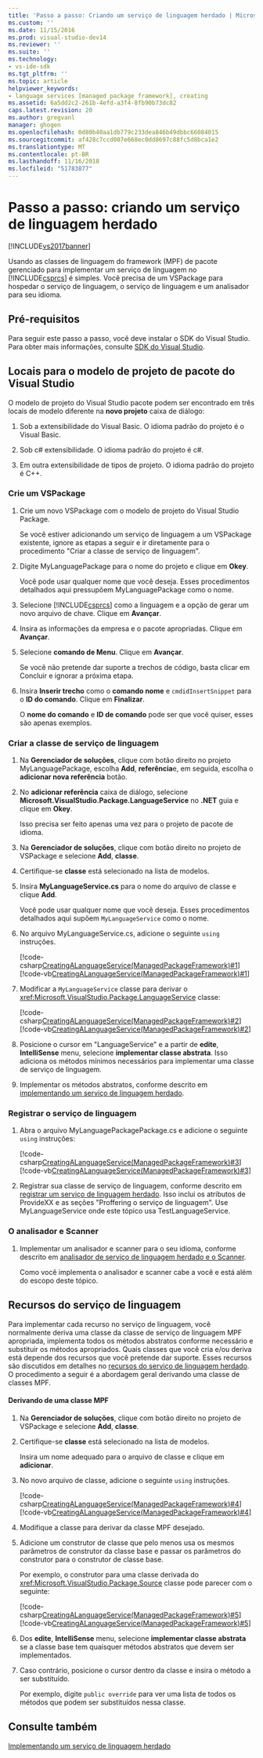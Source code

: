 ```yaml
---
title: 'Passo a passo: Criando um serviço de linguagem herdado | Microsoft Docs'
ms.custom: ''
ms.date: 11/15/2016
ms.prod: visual-studio-dev14
ms.reviewer: ''
ms.suite: ''
ms.technology:
- vs-ide-sdk
ms.tgt_pltfrm: ''
ms.topic: article
helpviewer_keywords:
- language services [managed package framework], creating
ms.assetid: 6a5dd2c2-261b-4efd-a3f4-8fb90b73dc82
caps.latest.revision: 20
ms.author: gregvanl
manager: ghogen
ms.openlocfilehash: 0d80b40aa1db779c233dea846b49dbbc66084015
ms.sourcegitcommit: af428c7ccd007e668ec0dd8697c88fc5d8bca1e2
ms.translationtype: MT
ms.contentlocale: pt-BR
ms.lasthandoff: 11/16/2018
ms.locfileid: "51783877"
---
```

# <a name="walkthrough-creating-a-legacy-language-service"></a>Passo a passo: criando um serviço de linguagem herdado
[!INCLUDE[vs2017banner](../../includes/vs2017banner.md)]

Usando as classes de linguagem do framework (MPF) de pacote gerenciado para implementar um serviço de linguagem no [!INCLUDE[csprcs](../../includes/csprcs-md.md)] é simples. Você precisa de um VSPackage para hospedar o serviço de linguagem, o serviço de linguagem e um analisador para seu idioma.  
  
## <a name="prerequisites"></a>Pré-requisitos  
 Para seguir este passo a passo, você deve instalar o SDK do Visual Studio. Para obter mais informações, consulte [SDK do Visual Studio](../../extensibility/visual-studio-sdk.md).  
  
## <a name="locations-for-the-visual-studio-package-project-template"></a>Locais para o modelo de projeto de pacote do Visual Studio  
 O modelo de projeto do Visual Studio pacote podem ser encontrado em três locais de modelo diferente na **novo projeto** caixa de diálogo:  
  
1.  Sob a extensibilidade do Visual Basic. O idioma padrão do projeto é o Visual Basic.  
  
2.  Sob c# extensibilidade. O idioma padrão do projeto é c#.  
  
3.  Em outra extensibilidade de tipos de projeto. O idioma padrão do projeto é C++.  
  
### <a name="create-a-vspackage"></a>Crie um VSPackage  
  
1.  Crie um novo VSPackage com o modelo de projeto do Visual Studio Package.  
  
     Se você estiver adicionando um serviço de linguagem a um VSPackage existente, ignore as etapas a seguir e ir diretamente para o procedimento "Criar a classe de serviço de linguagem".  
  
2.  Digite MyLanguagePackage para o nome do projeto e clique em **Okey**.  
  
     Você pode usar qualquer nome que você deseja. Esses procedimentos detalhados aqui pressupõem MyLanguagePackage como o nome.  
  
3.  Selecione [!INCLUDE[csprcs](../../includes/csprcs-md.md)] como a linguagem e a opção de gerar um novo arquivo de chave. Clique em **Avançar**.  
  
4.  Insira as informações da empresa e o pacote apropriadas. Clique em **Avançar**.  
  
5.  Selecione **comando de Menu**. Clique em **Avançar**.  
  
     Se você não pretende dar suporte a trechos de código, basta clicar em Concluir e ignorar a próxima etapa.  
  
6.  Insira **Inserir trecho** como o **comando nome** e `cmdidInsertSnippet` para o **ID do comando**. Clique em **Finalizar**.  
  
     O **nome do comando** e **ID de comando** pode ser que você quiser, esses são apenas exemplos.  
  
### <a name="create-the-language-service-class"></a>Criar a classe de serviço de linguagem  
  
1.  Na **Gerenciador de soluções**, clique com botão direito no projeto MyLanguagePackage, escolha **Add**, **referência**e, em seguida, escolha o **adicionar nova referência** botão.  
  
2.  No **adicionar referência** caixa de diálogo, selecione **Microsoft.VisualStudio.Package.LanguageService** no **.NET** guia e clique em **Okey**.  
  
     Isso precisa ser feito apenas uma vez para o projeto de pacote de idioma.  
  
3.  Na **Gerenciador de soluções**, clique com botão direito no projeto de VSPackage e selecione **Add**, **classe**.  
  
4.  Certifique-se **classe** está selecionado na lista de modelos.  
  
5.  Insira **MyLanguageService.cs** para o nome do arquivo de classe e clique **Add**.  
  
     Você pode usar qualquer nome que você deseja. Esses procedimentos detalhados aqui supõem `MyLanguageService` como o nome.  
  
6.  No arquivo MyLanguageService.cs, adicione o seguinte `using` instruções.  
  
     [!code-csharp[CreatingALanguageService(ManagedPackageFramework)#1](../../snippets/csharp/VS_Snippets_VSSDK/creatingalanguageservice(managedpackageframework)/cs/mylanguageservice.cs#1)]
     [!code-vb[CreatingALanguageService(ManagedPackageFramework)#1](../../snippets/visualbasic/VS_Snippets_VSSDK/creatingalanguageservice(managedpackageframework)/vb/mylanguageservice.vb#1)]  
  
7.  Modificar a `MyLanguageService` classe para derivar o <xref:Microsoft.VisualStudio.Package.LanguageService> classe:  
  
     [!code-csharp[CreatingALanguageService(ManagedPackageFramework)#2](../../snippets/csharp/VS_Snippets_VSSDK/creatingalanguageservice(managedpackageframework)/cs/mylanguageservice.cs#2)]
     [!code-vb[CreatingALanguageService(ManagedPackageFramework)#2](../../snippets/visualbasic/VS_Snippets_VSSDK/creatingalanguageservice(managedpackageframework)/vb/mylanguageservice.vb#2)]  
  
8.  Posicione o cursor em "LanguageService" e a partir de **edite**, **IntelliSense** menu, selecione **implementar classe abstrata**. Isso adiciona os métodos mínimos necessários para implementar uma classe de serviço de linguagem.  
  
9. Implementar os métodos abstratos, conforme descrito em [implementando um serviço de linguagem herdado](../../extensibility/internals/implementing-a-legacy-language-service2.md).  
  
### <a name="register-the-language-service"></a>Registrar o serviço de linguagem  
  
1.  Abra o arquivo MyLanguagePackagePackage.cs e adicione o seguinte `using` instruções:  
  
     [!code-csharp[CreatingALanguageService(ManagedPackageFramework)#3](../../snippets/csharp/VS_Snippets_VSSDK/creatingalanguageservice(managedpackageframework)/cs/mylanguagepackagepackage.cs#3)]
     [!code-vb[CreatingALanguageService(ManagedPackageFramework)#3](../../snippets/visualbasic/VS_Snippets_VSSDK/creatingalanguageservice(managedpackageframework)/vb/mylanguagepackagepackage.vb#3)]  
  
2.  Registrar sua classe de serviço de linguagem, conforme descrito em [registrar um serviço de linguagem herdado](../../extensibility/internals/registering-a-legacy-language-service1.md). Isso inclui os atributos de ProvideXX e as seções "Proffering o serviço de linguagem". Use MyLanguageService onde este tópico usa TestLanguageService.  
  
### <a name="the-parser-and-scanner"></a>O analisador e Scanner  
  
1.  Implementar um analisador e scanner para o seu idioma, conforme descrito em [analisador de serviço de linguagem herdado e o Scanner](../../extensibility/internals/legacy-language-service-parser-and-scanner.md).  
  
     Como você implementa o analisador e scanner cabe a você e está além do escopo deste tópico.  
  
## <a name="language-service-features"></a>Recursos do serviço de linguagem  
 Para implementar cada recurso no serviço de linguagem, você normalmente deriva uma classe da classe de serviço de linguagem MPF apropriada, implementa todos os métodos abstratos conforme necessário e substituir os métodos apropriados. Quais classes que você cria e/ou deriva está depende dos recursos que você pretende dar suporte. Esses recursos são discutidos em detalhes no [recursos do serviço de linguagem herdado](../../extensibility/internals/legacy-language-service-features1.md). O procedimento a seguir é a abordagem geral derivando uma classe de classes MPF.  
  
#### <a name="deriving-from-an-mpf-class"></a>Derivando de uma classe MPF  
  
1.  Na **Gerenciador de soluções**, clique com botão direito no projeto de VSPackage e selecione **Add**, **classe**.  
  
2.  Certifique-se **classe** está selecionado na lista de modelos.  
  
     Insira um nome adequado para o arquivo de classe e clique em **adicionar**.  
  
3.  No novo arquivo de classe, adicione o seguinte `using` instruções.  
  
     [!code-csharp[CreatingALanguageService(ManagedPackageFramework)#4](../../snippets/csharp/VS_Snippets_VSSDK/creatingalanguageservice(managedpackageframework)/cs/mysource.cs#4)]
     [!code-vb[CreatingALanguageService(ManagedPackageFramework)#4](../../snippets/visualbasic/VS_Snippets_VSSDK/creatingalanguageservice(managedpackageframework)/vb/mysource.vb#4)]  
  
4.  Modifique a classe para derivar da classe MPF desejado.  
  
5.  Adicione um construtor de classe que pelo menos usa os mesmos parâmetros de construtor da classe base e passar os parâmetros do construtor para o construtor de classe base.  
  
     Por exemplo, o construtor para uma classe derivada do <xref:Microsoft.VisualStudio.Package.Source> classe pode parecer com o seguinte:  
  
     [!code-csharp[CreatingALanguageService(ManagedPackageFramework)#5](../../snippets/csharp/VS_Snippets_VSSDK/creatingalanguageservice(managedpackageframework)/cs/mysource.cs#5)]
     [!code-vb[CreatingALanguageService(ManagedPackageFramework)#5](../../snippets/visualbasic/VS_Snippets_VSSDK/creatingalanguageservice(managedpackageframework)/vb/mysource.vb#5)]  
  
6.  Dos **edite**, **IntelliSense** menu, selecione **implementar classe abstrata** se a classe base tem quaisquer métodos abstratos que devem ser implementados.  
  
7.  Caso contrário, posicione o cursor dentro da classe e insira o método a ser substituído.  
  
     Por exemplo, digite `public override` para ver uma lista de todos os métodos que podem ser substituídos nessa classe.  
  
## <a name="see-also"></a>Consulte também  
 [Implementando um serviço de linguagem herdado](../../extensibility/internals/implementing-a-legacy-language-service1.md)

